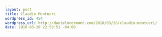 ```yaml
--- 
layout: post
title: Claudio Montuori
wordpress_id: 454
wordpress_url: http://danielmcormond.com/2010/03/28/claudio-montuori/
date: 2010-03-28 22:58:51 -04:00
---
```

<object width="560" height="340"><param name="movie" value="http://www.youtube.com/v/rzod3CotfAg&hl=en_US&fs=1&rel=0&hd=1"></param><param name="allowFullScreen" value="true"></param><param name="allowscriptaccess" value="always"></param><embed src="http://www.youtube.com/v/rzod3CotfAg&hl=en_US&fs=1&rel=0&hd=1" type="application/x-shockwave-flash" allowscriptaccess="always" allowfullscreen="true" width="560" height="340"></embed></object>
